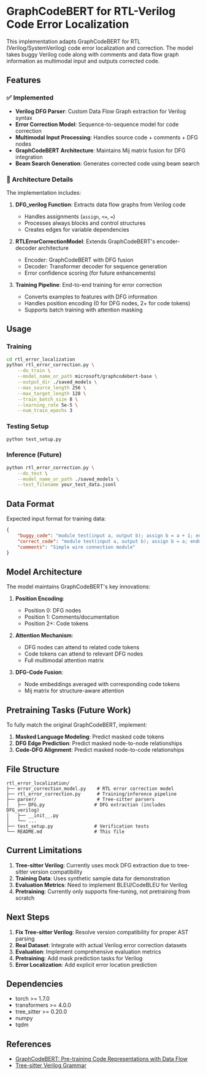 # GraphCodeBERT for RTL-Verilog Code Error Localization

This implementation adapts GraphCodeBERT for RTL (Verilog/SystemVerilog) code error localization and correction. The model takes buggy Verilog code along with comments and data flow graph information as multimodal input and outputs corrected code.

## Features

### ✅ Implemented
- **Verilog DFG Parser**: Custom Data Flow Graph extraction for Verilog syntax
- **Error Correction Model**: Sequence-to-sequence model for code correction
- **Multimodal Input Processing**: Handles source code + comments + DFG nodes
- **GraphCodeBERT Architecture**: Maintains Mij matrix fusion for DFG integration
- **Beam Search Generation**: Generates corrected code using beam search

### 🚧 Architecture Details

The implementation includes:

1. **DFG_verilog Function**: Extracts data flow graphs from Verilog code
   - Handles assignments (`assign`, `<=`, `=`)
   - Processes always blocks and control structures
   - Creates edges for variable dependencies

2. **RTLErrorCorrectionModel**: Extends GraphCodeBERT's encoder-decoder architecture
   - Encoder: GraphCodeBERT with DFG fusion
   - Decoder: Transformer decoder for sequence generation
   - Error confidence scoring (for future enhancements)

3. **Training Pipeline**: End-to-end training for error correction
   - Converts examples to features with DFG information
   - Handles position encoding (0 for DFG nodes, 2+ for code tokens)
   - Supports batch training with attention masking

## Usage

### Training
```bash
cd rtl_error_localization
python rtl_error_correction.py \
    --do_train \
    --model_name_or_path microsoft/graphcodebert-base \
    --output_dir ./saved_models \
    --max_source_length 256 \
    --max_target_length 128 \
    --train_batch_size 8 \
    --learning_rate 5e-5 \
    --num_train_epochs 3
```

### Testing Setup
```bash
python test_setup.py
```

### Inference (Future)
```bash
python rtl_error_correction.py \
    --do_test \
    --model_name_or_path ./saved_models \
    --test_filename your_test_data.jsonl
```

## Data Format

Expected input format for training data:
```json
{
    "buggy_code": "module test(input a, output b); assign b = a + 1; endmodule",
    "correct_code": "module test(input a, output b); assign b = a; endmodule", 
    "comments": "Simple wire connection module"
}
```

## Model Architecture

The model maintains GraphCodeBERT's key innovations:

1. **Position Encoding**:
   - Position 0: DFG nodes
   - Position 1: Comments/documentation
   - Position 2+: Code tokens

2. **Attention Mechanism**:
   - DFG nodes can attend to related code tokens
   - Code tokens can attend to relevant DFG nodes
   - Full multimodal attention matrix

3. **DFG-Code Fusion**:
   - Node embeddings averaged with corresponding code tokens
   - Mij matrix for structure-aware attention

## Pretraining Tasks (Future Work)

To fully match the original GraphCodeBERT, implement:

1. **Masked Language Modeling**: Predict masked code tokens
2. **DFG Edge Prediction**: Predict masked node-to-node relationships  
3. **Code-DFG Alignment**: Predict masked node-to-code relationships

## File Structure

```
rtl_error_localization/
├── error_correction_model.py    # RTL error correction model
├── rtl_error_correction.py      # Training/inference pipeline
├── parser/                      # Tree-sitter parsers
│   ├── DFG.py                  # DFG extraction (includes DFG_verilog)
│   ├── __init__.py
│   └── ...
├── test_setup.py               # Verification tests
└── README.md                   # This file
```

## Current Limitations

1. **Tree-sitter Verilog**: Currently uses mock DFG extraction due to tree-sitter version compatibility
2. **Training Data**: Uses synthetic sample data for demonstration
3. **Evaluation Metrics**: Need to implement BLEU/CodeBLEU for Verilog
4. **Pretraining**: Currently only supports fine-tuning, not pretraining from scratch

## Next Steps

1. **Fix Tree-sitter Verilog**: Resolve version compatibility for proper AST parsing
2. **Real Dataset**: Integrate with actual Verilog error correction datasets
3. **Evaluation**: Implement comprehensive evaluation metrics
4. **Pretraining**: Add mask prediction tasks for Verilog
5. **Error Localization**: Add explicit error location prediction

## Dependencies

- torch >= 1.7.0
- transformers >= 4.0.0
- tree_sitter >= 0.20.0
- numpy
- tqdm

## References

- [GraphCodeBERT: Pre-training Code Representations with Data Flow](https://openreview.net/forum?id=jLoC4ez43PZ)
- [Tree-sitter Verilog Grammar](https://github.com/tree-sitter/tree-sitter-verilog)